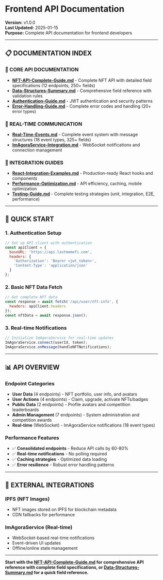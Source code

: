 # Frontend API Documentation

**Version:** v1.0.0  
**Last Updated:** 2025-01-15  
**Purpose:** Complete API documentation for frontend developers

---

## 📋 **DOCUMENTATION INDEX**

### **🎯 CORE API DOCUMENTATION**
- **[NFT-API-Complete-Guide.md](./NFT-API-Complete-Guide.md)** - Complete NFT API with detailed field specifications (12 endpoints, 250+ fields)
- **[Data-Structures-Summary.md](./Data-Structures-Summary.md)** - Comprehensive field reference with validation rules
- **[Authentication-Guide.md](./Authentication-Guide.md)** - JWT authentication and security patterns
- **[Error-Handling-Guide.md](./Error-Handling-Guide.md)** - Complete error codes and handling (20+ error types)

### **📡 REAL-TIME COMMUNICATION**
- **[Real-Time-Events.md](./Real-Time-Events.md)** - Complete event system with message structures (18 event types, 325+ fields)
- **[ImAgoraService-Integration.md](./ImAgoraService-Integration.md)** - WebSocket notifications and connection management

### **🔧 INTEGRATION GUIDES**
- **[React-Integration-Examples.md](./React-Integration-Examples.md)** - Production-ready React hooks and components
- **[Performance-Optimization.md](./Performance-Optimization.md)** - API efficiency, caching, mobile optimization
- **[Testing-Guide.md](./Testing-Guide.md)** - Complete testing strategies (unit, integration, E2E, performance)

---

## 🚀 **QUICK START**

### **1. Authentication Setup**
```javascript
// Set up API client with authentication
const apiClient = {
  baseURL: 'https://api.lastmemefi.com',
  headers: {
    'Authorization': 'Bearer <jwt_token>',
    'Content-Type': 'application/json'
  }
};
```

### **2. Basic NFT Data Fetch**
```javascript
// Get complete NFT data
const response = await fetch('/api/user/nft-info', {
  headers: apiClient.headers
});
const nftData = await response.json();
```

### **3. Real-time Notifications**
```javascript
// Initialize ImAgoraService for real-time updates
ImAgoraService.connect(userId, token);
ImAgoraService.onMessage(handleNFTNotifications);
```

---

## 📊 **API OVERVIEW**

### **Endpoint Categories**
- **User Data** (4 endpoints) - NFT portfolio, user info, and avatars
- **User Actions** (4 endpoints) - Claim, upgrade, activate NFTs/badges
- **Public Data** (2 endpoints) - Profile avatars and competition leaderboards
- **Admin Management** (7 endpoints) - System administration and competition awards
- **Real-time** (WebSocket) - ImAgoraService notifications (18 event types)

### **Performance Features**
- ✅ **Consolidated endpoints** - Reduce API calls by 60-80%
- ✅ **Real-time notifications** - No polling required
- ✅ **Caching strategies** - Optimized data loading
- ✅ **Error resilience** - Robust error handling patterns

---

## 🔗 **EXTERNAL INTEGRATIONS**

### **IPFS (NFT Images)**
- NFT images stored on IPFS for blockchain metadata
- CDN fallbacks for performance

### **ImAgoraService (Real-time)**
- WebSocket-based real-time notifications
- Event-driven UI updates
- Offline/online state management

---

**Start with the [NFT-API-Complete-Guide.md](./NFT-API-Complete-Guide.md) for comprehensive API reference with complete field specifications, or [Data-Structures-Summary.md](./Data-Structures-Summary.md) for a quick field reference.**